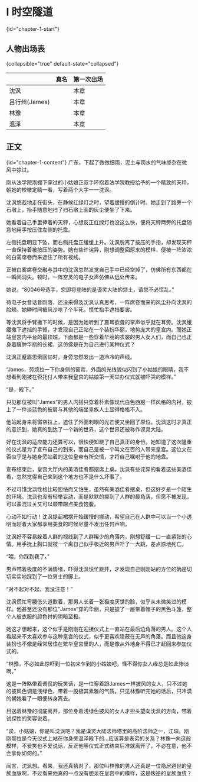 # I 时空隧道 
{id="chapter-1-start"}
## 人物出场表 
{collapsible="true" default-state="collapsed"}

|            | 真名 | 第一次出场 |
|------------|----|-------|
| 沈沨         |    | 本章    |
| 吕行州(James) |    | 本章    |
| 林豫         |    | 本章    |
| 温泽         |    | 本章    |


## 正文
{id="chapter-1-content"}
广东，下起了微微细雨，泥土与雨水的气味掺杂在微风中掠过。

刚从法学院雨棚下穿过的小姑娘正双手环抱着法学院教授给予的一个精致的天秤，朝她的校徽定睛一看，写着两个大字一一沈沨。

沈沨悠哉地走在街头，在静候红绿灯之时，望着缓慢的倒计时。她走到了路旁一个石墩上，抬手随意地扫了扫石墩上面的灰尘便坐了下来。

她看着自己手里捧着的天秤，心想反正红绿灯也没这么快，便将天秤两旁的托盘随意地用手按压住左侧的托盘。

左侧托盘明显下坠，而右侧托盘正缓缓上升。沈沨脱离了按压的手指，却发现天秤一直保持着被按压的姿势。她有些许诧异，刚想调整回原来的模样，便被一阵浓浓的白雾席卷而来遮住了所有视线。

正被白雾席卷交融与其中的沈沨忽然发觉自己手中已经空掉了，仿佛所有东西都在一瞬间消失。顿时，一阵空灵的电子女声仿佛从远处传来。

她说，“80046号选手，您即将登陆的是谟灵大陆的领土，请您不必慌乱。”

待电子女音话音刚落，还没来得及沈沨认真思考，一阵席卷而来的风尘扑向沈沨的脸颊。她瞬时间被风沙呛了个半死，慌忙抬手遮挡要害。

等沈沨将手臂撇下的时候，是因为她听到了震耳欲聋的掌声似乎就在耳旁。沈沨缓缓撒下遮挡的手臂，才发现自己正站在一个装扮华丽，地势庞大的皇宫内。而她正站皇宫内平台的最顶端，下面都是一些穿着华丽的衣裳的男人女人们，而自己也正身着臃肿华丽的长裙，这仿佛是在为自己进行某种仪式？

沈沨正蹙眉思索回忆时，身旁忽然发出一道冷冷的声线。

“James，劳烦拉一下你身侧的窗帘，外面的光线貌似闪到了小姑娘的眼睛，我不想看到刚被在否托付人带来我皇宫的姑娘第一天举办仪式就被吓哭的模样。”

“是，殿下。”

只见那位被叫“James”的男人内搭只穿着朴素像现代白色西服一样风格的内衬，披上了一件淡蓝色的披肩与其他的端坐皇族人士显得格格不入。

他站起身来将窗帘拉上，遮住了外面刺眼的光芒便又坐回了原位。沈沨这时才真正的意识到，她真的到达了一个新的世界，这个世界还被称作谟灵大陆。

好在沈沨的适应能力还算可以，很快便知晓了自己真正的身份。她知道了这次隆重的仪式是为了宣布自己的到来，而自己是被一个叫文在否的人带来皇宫。这位文在否似乎是与她身旁站着的这位皇帝有所交情，才将自己嘱咐于他的地盘。

宣布结束后，皇宫大厅内的美酒佳肴都摆席上桌。沈沨有些诧异的看着这些美酒佳肴，忽然觉得自己来到这个地方也不是什么坏事了。

不过可惜沈沨性格比较胆怯而又怕生，虽然有美酒佳肴摆桌，但这好歹是一个陌生的环境。沈沨也没有轻举妄动，而是默默的挪到了人群的最角落，但愿不被发现，可以蒙混过关又可以顺带蹭点美食饱腹。

心动不如行动！沈沨提起裙摆开始缓慢的挪动，希望自己在人群中可以当一个小透明而趁着大家都享用美食的时候尽量不发出任何声响。

沈沨好不容易躲着人群的视线到了人群稀少的角落内，刚想舒缓一口一直紧张的心情。用手抚上胸口就被一个离自己似乎极近的男声吓了一大跳，差点原地死亡。

“喂，你踩到我了。”

男声带着极度的不满情绪，吓得沈沨慌忙跳开，才发现自己刚刚站的方位的确是切切实实地踩到了一位男士的脚上。

“对不起对不起，我没注意！”

沈沨慌忙弯腰低头道歉着，那男人长着一张极度厌世的脸，似乎从未微笑过的模样。他甚至还没有那位“James”穿的华丽，只是披了一层带着帽子的黑色斗篷，整个人被衣服的颜色衬的阴暗至极。

她这才想起来，这个似乎是刚刚在迎接仪式上一直站在最后边角落的男人。这个人看起来不太喜欢参与这种皇宫的仪式，似乎更喜欢隐蔽在无声的角落。而且他这身装扮也不像是经常居住在繁华皇宫里的人，而是像从外地身不得已才赶回来参加仪式的。

“林豫，不必如此惊吓到一位初来乍到的小姑娘吧，怪不得你女人缘总是如此惨淡啊。”

这是一阵略带着调侃的玩笑话，是一位穿着跟James一样披风的女人，只不过她的披风色调是浅绿色，带着一股极其素雅的气质。只见林豫听完她的话后，只冷漠的朝她看了一眼便转身离去。

目送着林豫的彻底离开，那位身着浅绿色披风的女人才扭头望向沈沨的方向，带着试探性的笑容说着。

“诶，小姑娘，你是叫沈沨吧？我是谟灵大陆法师塔里的高阶法师之一，江琛。刚刚那位是今天仪式上站在你身旁温泽殿下的…应该算是表弟的关系？林豫一向这般模样，不爱笑也不爱说话，反正他等仪式正式结束后准就离开了，不必在意，他不会拿你如何的。”

闻言，沈沨想。看来，我还真猜对了，那位叫林豫的男人还真是一位隐居避世的皇族血脉啊，不过看来他真的一点没有想呆在皇宫中的模样，这是叛逆的皇族血统？


<include from="general-libs.md" element-id="seealso-general"/>
